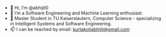 - 👋 Hi, I’m @abhijit0
- 👀 I’m a Software Engineering and Machine Learning enthusiast.
- 🌱 Master Student in TU Kaiserslautern, Computer Science - specializing in Intelligent Systems and Software Engineering.
- 📫 I can be reached by email: kurtakotiabhijit@gmail.com

<!---
abhijit0/abhijit0 is a ✨ special ✨ repository because its `README.md` (this file) appears on your GitHub profile.
You can click the Preview link to take a look at your changes.
--->
